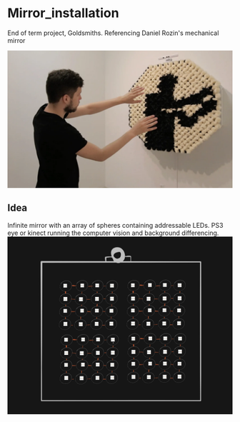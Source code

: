 # Mirror_installation
End of term project, Goldsmiths.
Referencing Daniel Rozin's mechanical mirror

![GitHub Logo](/images/mech_mirrors.png)


## Idea
Infinite mirror with an array of spheres containing addressable LEDs.
PS3 eye or kinect running the computer vision and background differencing.
![GitHub Logo](/images/mirror_sketch.jpg)
